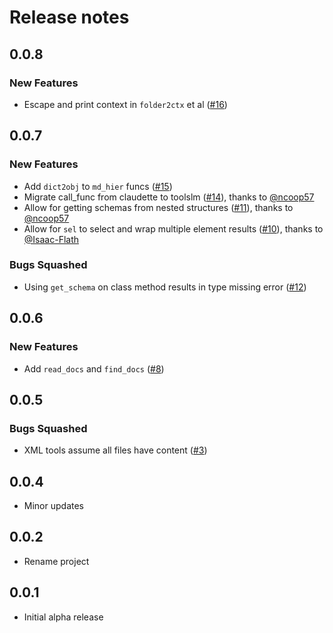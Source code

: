 # Release notes

<!-- do not remove -->

## 0.0.8

### New Features

- Escape and print context in `folder2ctx` et al ([#16](https://github.com/AnswerDotAI/toolslm/issues/16))


## 0.0.7

### New Features

- Add `dict2obj` to `md_hier` funcs ([#15](https://github.com/AnswerDotAI/toolslm/issues/15))
- Migrate call_func from claudette to toolslm ([#14](https://github.com/AnswerDotAI/toolslm/pull/14)), thanks to [@ncoop57](https://github.com/ncoop57)
- Allow for getting schemas from nested structures ([#11](https://github.com/AnswerDotAI/toolslm/pull/11)), thanks to [@ncoop57](https://github.com/ncoop57)
- Allow for `sel` to select and wrap multiple element results ([#10](https://github.com/AnswerDotAI/toolslm/pull/10)), thanks to [@Isaac-Flath](https://github.com/Isaac-Flath)

### Bugs Squashed

- Using `get_schema` on class method results in type missing error ([#12](https://github.com/AnswerDotAI/toolslm/issues/12))


## 0.0.6

### New Features

- Add `read_docs` and `find_docs` ([#8](https://github.com/AnswerDotAI/toolslm/issues/8))


## 0.0.5

### Bugs Squashed

- XML tools assume all files have content ([#3](https://github.com/AnswerDotAI/toolslm/issues/3))


## 0.0.4

- Minor updates

## 0.0.2

- Rename project


## 0.0.1

- Initial alpha release

